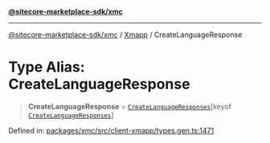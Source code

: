 [**@sitecore-marketplace-sdk/xmc**](../../../../README.md)

***

[@sitecore-marketplace-sdk/xmc](../../../../README.md) / [Xmapp](../README.md) / CreateLanguageResponse

# Type Alias: CreateLanguageResponse

> **CreateLanguageResponse** = [`CreateLanguageResponses`](CreateLanguageResponses.md)\[keyof [`CreateLanguageResponses`](CreateLanguageResponses.md)\]

Defined in: [packages/xmc/src/client-xmapp/types.gen.ts:1471](https://github.com/Sitecore/marketplace-sdk/blob/e3ec55ede335ad59ac5875d32f0d68c50e7bc899/packages/xmc/src/client-xmapp/types.gen.ts#L1471)
